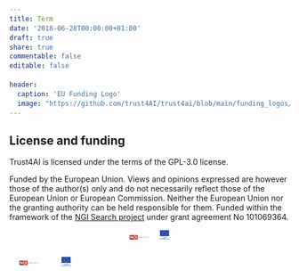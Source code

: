 ```yaml
---
title: Term
date: '2018-06-28T00:00:00+01:00'
draft: true
share: true
commentable: false
editable: false

header:
  caption: 'EU Funding Logo'
  image: "https://github.com/trust4AI/trust4ai/blob/main/funding_logos/NGI_Search-rgb_Plan-de-travail-1-2048x410.png" #'/../main/funding_logos/EU_funding_logo.png'
---
```


[//]: # (Add your terms here and set `draft: false` to publish it. Otherwise, delete this file if you don't need it.)


## License and funding

Trust4AI is licensed under the terms of the GPL-3.0 license.

Funded by the European Union. Views and opinions expressed are however those of the author(s) only and do not necessarily reflect those of the European Union or European Commission. Neither the European Union nor the granting authority can be held responsible for them. Funded within the framework of the [NGI Search project](https://www.ngisearch.eu/) under grant agreement No 101069364.

<p align="center" style="text-align: center;">
<img src="https://github.com/trust4AI/trust4ai/blob/main/funding_logos/NGI_Search-rgb_Plan-de-travail-1-2048x410.png" width="50" style="display: inline-block;">
<img src="https://github.com/trust4AI/trust4ai/blob/main/funding_logos/EU_funding_logo.png" width="20" style="display: inline-block;">
</p>


<table style="width: 100%; border-collapse: separate; border-spacing: 10px;">
  <tr>
    <td style="text-align: center; border-right: 1px solid white;">
      <img src="https://github.com/trust4AI/trust4ai/blob/main/funding_logos/NGI_Search-rgb_Plan-de-travail-1-2048x410.png" width="50" style="display: inline-block;">
    </td>
    <td style="text-align: center; border-right: 1px solid white;">
      <img src="https://github.com/trust4AI/trust4ai/blob/main/funding_logos/EU_funding_logo.png" width="20" style="display: inline-block;">
    </td>
  </tr>
</table>



